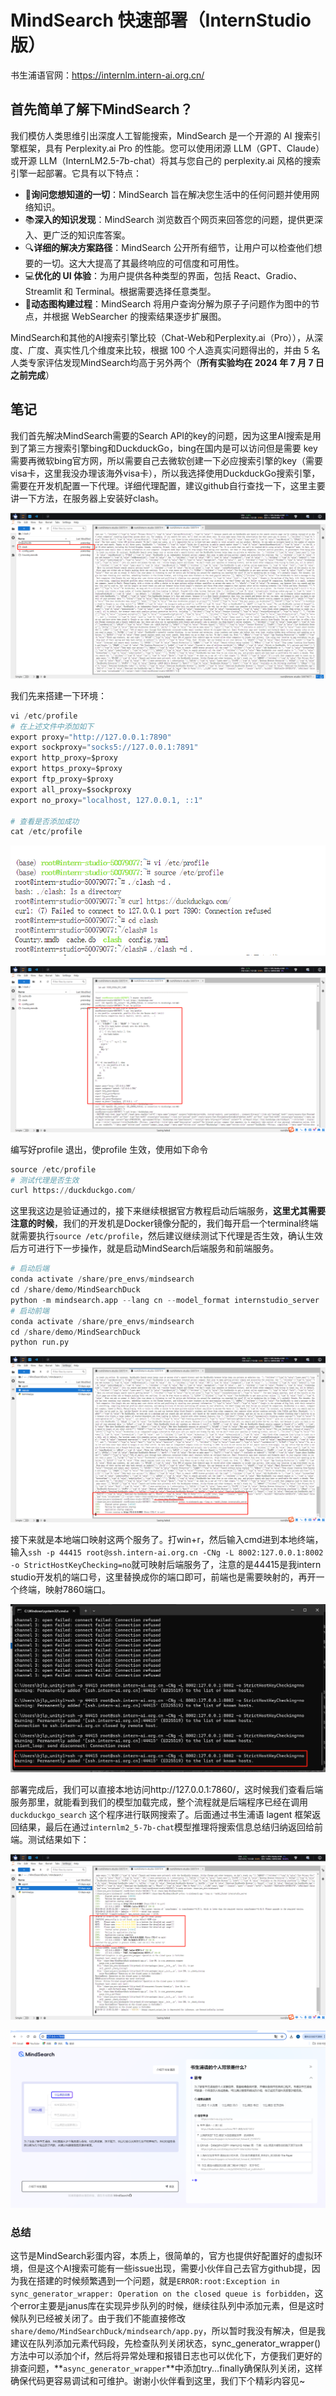 # MindSearch 快速部署（InternStudio 版）

书生浦语官网：https://internlm.intern-ai.org.cn/

## 首先简单了解下MindSearch？

我们模仿人类思维引出深度人工智能搜索，MindSearch 是一个开源的 AI 搜索引擎框架，具有 Perplexity.ai Pro 的性能。您可以使用闭源 LLM（GPT、Claude）或开源 LLM（InternLM2.5-7b-chat）将其与您自己的 perplexity.ai 风格的搜索引擎一起部署。它具有以下特点：

- 🤔**询问您想知道的一切**：MindSearch 旨在解决您生活中的任何问题并使用网络知识。
- 📚**深入的知识发现**：MindSearch 浏览数百个网页来回答您的问题，提供更深入、更广泛的知识库答案。
- 🔍**详细的解决方案路径**：MindSearch 公开所有细节，让用户可以检查他们想要的一切。这大大提高了其最终响应的可信度和可用性。
- 💻**优化的 UI 体验**：为用户提供各种类型的界面，包括 React、Gradio、Streamlit 和 Terminal。根据需要选择任意类型。
- 🧠**动态图构建过程**：MindSearch 将用户查询分解为原子子问题作为图中的节点，并根据 WebSearcher 的搜索结果逐步扩展图。

MindSearch和其他的AI搜索引擎比较（Chat-Web和Perplexity.ai（Pro）），从深度、广度、真实性几个维度来比较，根据 100 个人造真实问题得出的，并由 5 名人类专家评估发现MindSearch均高于另外两个（**所有实验均在 2024 年 7 月 7 日之前完成**）

## 笔记

我们首先解决MindSearch需要的Search API的key的问题，因为这里AI搜索是用到了第三方搜索引擎bing和DuckduckGo，bing在国内是可以访问但是需要 key 需要再微软bing官方网，所以需要自己去微软创建一下必应搜索引擎的key（需要visa卡，这里我没办理该海外visa卡），所以我选择使用DuckduckGo搜索引擎，需要在开发机配置一下代理。详细代理配置，建议github自行查找一下，这里主要讲一下方法，在服务器上安装好clash。

![](./image/1.png)

我们先来搭建一下环境：

```python
vi /etc/profile
# 在上述文件中添加如下
export proxy="http://127.0.0.1:7890"
export sockproxy="socks5://127.0.0.1:7891"
export http_proxy=$proxy
export https_proxy=$proxy
export ftp_proxy=$proxy
export all_proxy=$sockproxy
export no_proxy="localhost, 127.0.0.1, ::1"

# 查看是否添加成功
cat /etc/profile
```



![](./image/2.png)

![](./image/3.png)

编写好profile 退出，使profile 生效，使用如下命令

```python
source /etc/profile
# 测试代理是否生效
curl https://duckduckgo.com/
```

这里我这边是验证通过的，接下来继续根据官方教程启动后端服务，**这里尤其需要注意的时候**，我们的开发机是Docker镜像分配的，我们每开启一个terminal终端就需要执行`source /etc/profile`，然后建议继续测试下代理是否生效，确认生效后方可进行下一步操作，就是启动MindSearch后端服务和前端服务。

```python
# 启动后端
conda activate /share/pre_envs/mindsearch
cd /share/demo/MindSearchDuck
python -m mindsearch.app --lang cn --model_format internstudio_server
# 启动前端
conda activate /share/pre_envs/mindsearch
cd /share/demo/MindSearchDuck
python run.py
```

![](./image/4.png)

接下来就是本地端口映射这两个服务了。打win+r，然后输入cmd进到本地终端，输入`ssh -p 44415 root@ssh.intern-ai.org.cn -CNg -L 8002:127.0.0.1:8002 -o StrictHostKeyChecking=no`就可映射后端服务了，注意的是44415是我intern studio开发机的端口号，这里替换成你的端口即可，前端也是需要映射的，再开一个终端，映射7860端口。

![](./image/5.png)

部署完成后，我们可以直接本地访问http://127.0.0.1:7860/，这时候我们查看后端服务那里，就能看到我们的模型加载完成，整个流程就是后端程序已经在调用`duckduckgo_search` 这个程序进行联网搜索了。后面通过书生浦语 lagent  框架返回结果，最后在通过`internlm2_5-7b-chat`模型推理将搜索信息总结归纳返回给前端。测试结果如下：

![](./image/6.png)



![](./image/7.png)

### 总结

这节是MindSearch彩蛋内容，本质上，很简单的，官方也提供好配置好的虚拟环境，但是这个AI搜索可能有一些issue出现，需要小伙伴自己去官方github提，因为我在搭建的时候频繁遇到一个问题，就是`ERROR:root:Exception in sync_generator_wrapper: Operation on the closed queue is forbidden`，这个error主要是janus库在实现异步队列的时候，继续往队列中添加元素，但是这时候队列已经被关闭了。由于我们不能直接修改`share/demo/MindSearchDuck/mindsearch/app.py`，所以暂时我没有解决，但是我建议在队列添加元素代码段，先检查队列关闭状态，sync_generator_wrapper()方法中可以添加个if，然后将异常处理和报错日志也可以优化下，方便我们更好的排查问题，**`async_generator_wrapper`**中添加try...finally确保队列关闭，这样确保代码更容易调试和可维护。谢谢小伙伴看到这里，我们下个精彩内容见~
